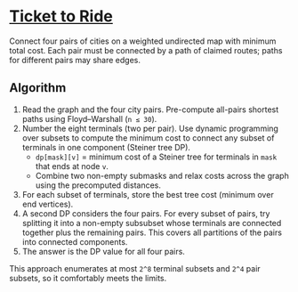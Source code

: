 # [Ticket to Ride](https://www.spoj.com/problems/TICKET)

Connect four pairs of cities on a weighted undirected map with minimum total cost. Each pair must be connected by a path of claimed routes; paths for different pairs may share edges.

## Algorithm

1. Read the graph and the four city pairs. Pre-compute all-pairs shortest paths using Floyd–Warshall (`n ≤ 30`).
2. Number the eight terminals (two per pair). Use dynamic programming over subsets to compute the minimum cost to connect any subset of terminals in one component (Steiner tree DP).
   - `dp[mask][v]` = minimum cost of a Steiner tree for terminals in `mask` that ends at node `v`.
   - Combine two non-empty submasks and relax costs across the graph using the precomputed distances.
3. For each subset of terminals, store the best tree cost (minimum over end vertices).
4. A second DP considers the four pairs. For every subset of pairs, try splitting it into a non-empty subsubset whose terminals are connected together plus the remaining pairs. This covers all partitions of the pairs into connected components.
5. The answer is the DP value for all four pairs.

This approach enumerates at most `2^8` terminal subsets and `2^4` pair subsets, so it comfortably meets the limits.
